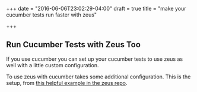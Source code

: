 +++
date = "2016-06-06T23:02:29-04:00"
draft = true
title = "make your cucumber tests run faster with zeus"

+++

## Run Cucumber Tests with Zeus Too

If you use cucumber you can set up your cucumber tests to use zeus as well with a little custom configuration.



To use zeus with cucumber takes some additional configuration. This is the setup, from [this helpful example in the zeus repo](https://github.com/burke/zeus/blob/master/examples/custom_plan/cucumber_plan.rb).


